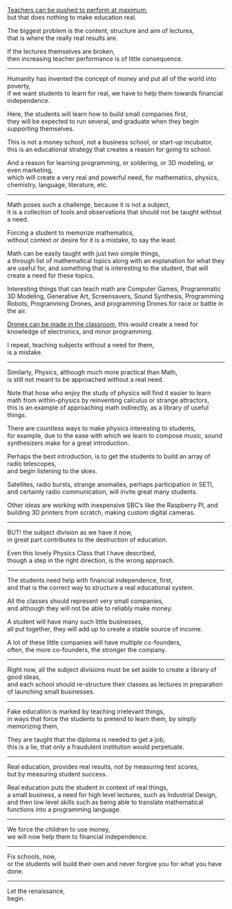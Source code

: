 [Teachers can be pushed to perform at maximum](https://www.youtube.com/watch?v=Wi2nmx7XqB0),\
but that does nothing to make education real.

The biggest problem is the content, structure and aim of lectures,\
that is where the really real results are.

If the lectures themselves are broken,\
then increasing teacher performance is of little consequence.

---

Humanity has invented the concept of money and put all of the world into poverty,\
if we want students to learn for real, we have to help them towards financial independence.

Here, the students will learn how to build small companies first,\
they will be expected to run several, and graduate when they begin supporting themselves.

This is not a money school, not a business school, or start-up incubator,\
this is an educational strategy that creates a reason for going to school.

And a reason for learning programming, or soldering, or 3D modeling, or even marketing,\
which will create a very real and powerful need, for mathematics, physics, chemistry, language, literature, etc.

---

Math poses such a challenge, because it is not a subject,\
it is a collection of tools and observations that should not be taught without a need.

Forcing a student to memorize mathematics,\
without context or desire for it is a mistake, to say the least.

Math can be easily taught with just two simple things,\
a through list of mathematical topics along with an explanation for what they are useful for, and something that is interesting to the student, that will create a need for these topics.

Interesting things that can teach math are Computer Games, Programmatic 3D Modeling, Generative Art, Screensavers, Sound Synthesis, Programming Robots, Programming Drones, and programming Drones for race or battle in the air.

[Drones can be made in the classroom](https://www.youtube.com/watch?v=FHk5PEZAyMA), this would create a need for knowledge of electronics, and minor programming.

I repeat, teaching subjects without a need for them,\
is a mistake.

---

Similarly, Physics, although much more practical than Math,\
is still not meant to be approached without a real need.

Note that hose who enjoy the study of physics will find it easier to learn math from within-physics by reinventing calculus or strange attractors,\
this is an example of approaching math indirectly, as a library of useful things.

There are countless ways to make physics interesting to students,\
for example, due to the ease with which we learn to compose music, sound synthesizers make for a great introduction.

Perhaps the best introduction, is to get the students to build an array of radio telescopes,\
and begin listening to the skies.

Satellites, radio bursts, strange anomalies, perhaps participation in SETI, and certainly radio communication, will invite great many students.

Other ideas are working with inexpensive SBC’s like the Raspberry PI, and building 3D printers from scratch, making custom digital cameras.

---

BUT! the subject division as we have it now,\
in great part contributes to the destruction of education.

Even this lovely Physics Class that I have described,\
though a step in the right direction, is the wrong approach.

---

The students need help with financial independence, first,\
and that is the correct way to structure a real educational system.

All the classes should represent very small companies,\
and although they will not be able to reliably make money.

A student will have many such little businesses,\
all put together, they will add up to create a stable source of income.

A lot of these little companies will have multiple co-founders,\
often, the more co-founders, the stronger the company.

---

Right now, all the subject divisions must be set aside to create a library of good ideas,\
and each school should re-structure their classes as lectures in preparation of launching small businesses.

---

Fake education is marked by teaching irrelevant things,\
in ways that force the students to pretend to learn them, by simply memorizing them,

They are taught that the diploma is needed to get a job,\
this is a lie, that only a fraudulent institution would perpetuate.

---

Real education, provides real results, not by measuring test scores,\
but by measuring student success.

Real education puts the student in context of real things,\
a small business, a need for high level lectures, such as Industrial Design, and then low level skills such as being able to translate mathematical functions into a programming language.

---

We force the children to use money,\
we will now help them to financial independence.

---

Fix schools, now,\
or the students will build their own and never forgive you for what you have done.

---

Let the renaissance,\
begin.
